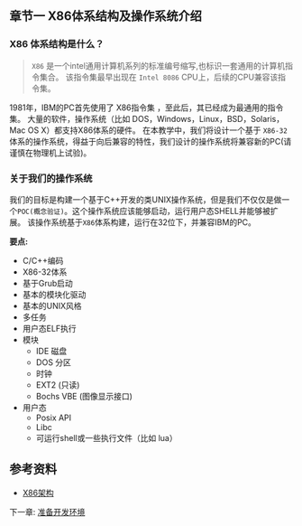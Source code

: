## 章节一 X86体系结构及操作系统介绍

### X86 体系结构是什么？

> `X86` 是一个intel通用计算机系列的标准编号缩写,也标识一套通用的计算机指令集合。 该指令集最早出现在 `Intel 8086` CPU上，后续的CPU兼容该指令集。

1981年，IBM的PC首先使用了 X86指令集 ，至此后，其已经成为最通用的指令集。 大量的软件，操作系统（比如 DOS，Windows，Linux，BSD，Solaris，Mac OS X）都支持X86体系的硬件。
在本教学中，我们将设计一个基于 `X86-32` 体系的操作系统，得益于向后兼容的特性，我们设计的操作系统将兼容新的PC(请谨慎在物理机上试验)。

### 关于我们的操作系统

我们的目标是构建一个基于C++开发的类UNIX操作系统，但是我们不仅仅是做一个`POC(概念验证)`。这个操作系统应该能够启动，运行用户态SHELL并能够被扩展。
该操作系统基于`X86`体系构建，运行在32位下，并兼容IBM的PC。

**要点:**
* C/C++编码
* X86-32体系
* 基于Grub启动
* 基本的模块化驱动
* 基本的UNIX风格
* 多任务
* 用户态ELF执行
* 模块
	* IDE 磁盘
	* DOS 分区
	* 时钟
	* EXT2 (只读)
	* Bochs VBE (图像显示接口)
* 用户态
	* Posix API
	* Libc
	* 可运行shell或一些执行文件（比如 lua）

## 参考资料
* [X86架构](http://baike.baidu.com/link?url=S6VXX4KQpo9U56AQe7BM8Ku-tKobnOQh47I_MfmwD3vf4ahK0XpeB9BCsyHSZLV1S7Ct1PfQGjO09agAYVkcaq)


下一章: [准备开发环境](../Chapter-2/README.md/) 
